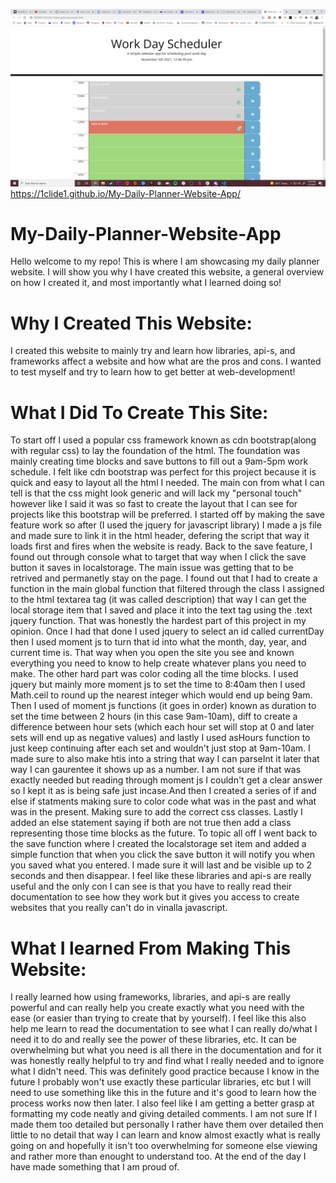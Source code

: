 ![dailyplannerscreenshot](dailyplanner.png)
https://1clide1.github.io/My-Daily-Planner-Website-App/
# My-Daily-Planner-Website-App
Hello welcome to my repo! This is where I am showcasing my daily planner website. I will show you why I have created this website, a general overview on how I created it, and most importantly what I learned doing so!

# Why I Created This Website:
I created this website to mainly try and learn how libraries, api-s, and frameworks affect a website and how what are the pros and cons. I wanted to test myself and try to learn how to get better at web-development!

# What I Did To Create This Site:
To start off I used a popular css framework known as cdn bootstrap(along with regular css) to lay the foundation of the html. The foundation was mainly creating time blocks and save buttons to fill out a 9am-5pm work schedule. I felt like cdn bootstrap was perfect for this project because it is quick and easy to layout all the html I needed. The main con from what I can tell is that the css might look generic and will lack my "personal touch" however like I said it was so fast to create the layout that I can see for projects like this bootstrap will be preferred. I started off by making the save feature work so after (I used the jquery for javascript library) I made a js file and made sure to link it in the html header, defering the script that way it loads first and fires when the website is ready. Back to the save feature, I found out through console what to target that way when I click the save button it saves in localstorage. The main issue was getting that to be retrived and permanetly stay on the page. I found out that I had to create a function in the main global function that filtered through the class I assigned to the html textarea tag (it was called description) that way I can get the local storage item that I saved and place it into the text tag using the .text jquery function. That was honestly the hardest part of this project in my opinion. Once I had that done I used jquery to select an id called currentDay then I used moment js to turn that id into what the month, day, year, and current time is. That way when you open the site you see and known everything you need to know to help create whatever plans you need to make. The other hard part was color coding all the time blocks. I used jquery but mainly more moment js to set the time to 8:40am then I used Math.ceil to round up the nearest integer which would end up being 9am. Then I used of moment js functions (it goes in order) known as duration to set the time between 2 hours (in this case 9am-10am), diff to create a difference between hour sets (which each hour set will stop at 0 and later sets will end up as negative values) and lastly I used asHours function to just keep continuing after each set and wouldn't just stop at 9am-10am. I made sure to also make htis into a string that way I can parseInt it later that way I can gaurentee it shows up as a number. I am not sure if that was exactly needed but reading through moment js I couldn't get a clear answer so I kept it as is being safe just incase.And then I created a series of if and else if statments making sure to color code what was in the past and what was in the present. Making sure to add the correct css classes. Lastly I added an else statement saying if both are not true then add a class representing those time blocks as the future. To topic all off I went back to the save function where I created the localstorage set item and added a simple function that when you click the save button it will notify you when you saved what you entered. I made sure it will last and be visible up to 2 seconds and then disappear. I feel like these libraries and api-s are really useful and the only con I can see is that you have to really read their documentation to see how they work but it gives you access to create websites that you really can't do in vinalla javascript.

# What I learned From Making This Website:
I really learned how using frameworks, libraries, and api-s are really powerful and can really help you create exactly what you need with the ease (or easier than trying to create that by yourself). I feel like this also help me learn to read the documentation to see what I can really do/what I need it to do and really see the power of these libraries, etc. It can be overwhelming but what you need is all there in the documentation and for it was honestly really helpful to try and find what I really needed and to ignore what I didn't need. This was definitely good practice because I know in the future I probably won't use exactly these particular libraries, etc but I will need to use something like this in the future and it's good to learn how the process works now then later. I also feel like I am getting a better grasp at formatting my code neatly and giving detailed comments. I am not sure If I made them too detailed but personally I rather have them over detailed then little to no detail that way I can learn and know almost exactly what is really going on and hopefully it isn't too overwhelming for someone else viewing and rather more than enought to understand too. At the end of the day I have made something that I am proud of.
